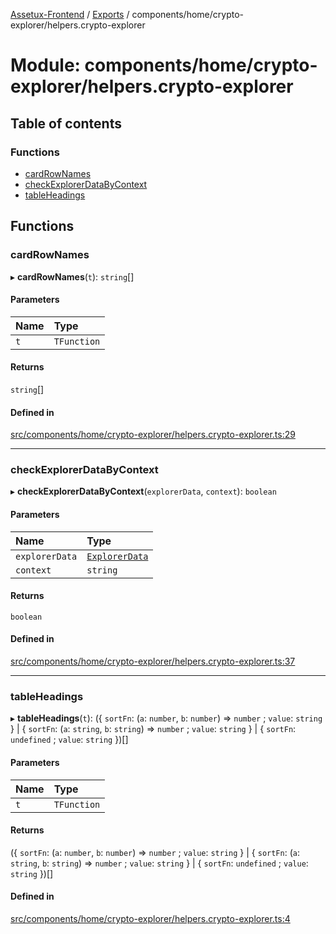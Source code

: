[Assetux-Frontend](../README.md) / [Exports](../modules.md) / components/home/crypto-explorer/helpers.crypto-explorer

# Module: components/home/crypto-explorer/helpers.crypto-explorer

## Table of contents

### Functions

- [cardRowNames](components_home_crypto_explorer_helpers_crypto_explorer.md#cardrownames)
- [checkExplorerDataByContext](components_home_crypto_explorer_helpers_crypto_explorer.md#checkexplorerdatabycontext)
- [tableHeadings](components_home_crypto_explorer_helpers_crypto_explorer.md#tableheadings)

## Functions

### cardRowNames

▸ **cardRowNames**(`t`): `string`[]

#### Parameters

| Name | Type |
| :------ | :------ |
| `t` | `TFunction` |

#### Returns

`string`[]

#### Defined in

[src/components/home/crypto-explorer/helpers.crypto-explorer.ts:29](https://github.com/ASSETUX/frontend/blob/9a68660/src/components/home/crypto-explorer/helpers.crypto-explorer.ts#L29)

___

### checkExplorerDataByContext

▸ **checkExplorerDataByContext**(`explorerData`, `context`): `boolean`

#### Parameters

| Name | Type |
| :------ | :------ |
| `explorerData` | [`ExplorerData`](components_common_crypto_manager_types_crypto_manager.md#explorerdata) |
| `context` | `string` |

#### Returns

`boolean`

#### Defined in

[src/components/home/crypto-explorer/helpers.crypto-explorer.ts:37](https://github.com/ASSETUX/frontend/blob/9a68660/src/components/home/crypto-explorer/helpers.crypto-explorer.ts#L37)

___

### tableHeadings

▸ **tableHeadings**(`t`): ({ `sortFn`: (`a`: `number`, `b`: `number`) => `number` ; `value`: `string`  } \| { `sortFn`: (`a`: `string`, `b`: `string`) => `number` ; `value`: `string`  } \| { `sortFn`: `undefined` ; `value`: `string`  })[]

#### Parameters

| Name | Type |
| :------ | :------ |
| `t` | `TFunction` |

#### Returns

({ `sortFn`: (`a`: `number`, `b`: `number`) => `number` ; `value`: `string`  } \| { `sortFn`: (`a`: `string`, `b`: `string`) => `number` ; `value`: `string`  } \| { `sortFn`: `undefined` ; `value`: `string`  })[]

#### Defined in

[src/components/home/crypto-explorer/helpers.crypto-explorer.ts:4](https://github.com/ASSETUX/frontend/blob/9a68660/src/components/home/crypto-explorer/helpers.crypto-explorer.ts#L4)
